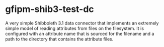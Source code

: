 # gfipm-shib3-test-dc
A very simple Shibboleth 3.1 data connector that implements an extremely simple model of reading attributes from files on the filesystem.  It is configured with an attribute name that is sourced for the filename and a path to the directory that contains the attribute files.
